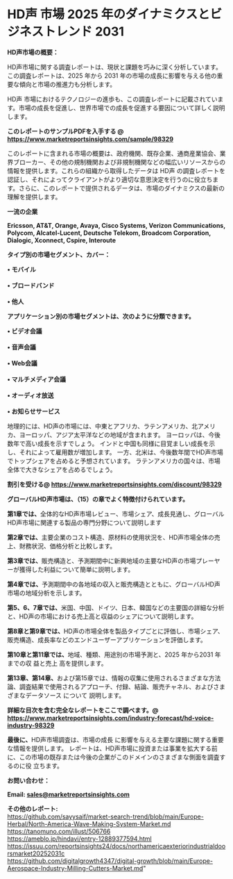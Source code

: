 # HD声 市場 2025 年のダイナミクスとビジネストレンド 2031

<strong><b>HD声市場の概要：</b></strong>

HD声市場に関する調査レポートは、現状と課題を巧みに深く分析しています。この調査レポートは、2025 年から 2031 年の市場の成長に影響を与える他の重要な傾向と市場の推進力も分析します。

HD声 市場におけるテクノロジーの進歩も、この調査レポートに記載されています。市場の成長を促進し、世界市場での成長を促進する要因について詳しく説明します。

<strong>このレポートのサンプルPDFを入手する @ <a href=https://www.marketreportsinsights.com/sample/98329>https://www.marketreportsinsights.com/sample/98329</a></strong>

このレポートに含まれる市場の概要は、政府機関、既存企業、通商産業協会、業界ブローカー、その他の規制機関および非規制機関などの幅広いリソースからの情報を提供します。これらの組織から取得したデータは HD声 の調査レポートを認証し、それによってクライアントがより適切な意思決定を行うのに役立ちます。さらに、このレポートで提供されるデータは、市場のダイナミクスの最新の理解を提供します。

<strong>一流の企業</strong>

<strong><b>Ericsson, AT&T, Orange, Avaya, Cisco Systems, Verizon Communications, Polycom, Alcatel-Lucent, Deutsche Telekom, Broadcom Corporation, Dialogic, Xconnect, Cspire, Interoute</b></strong>

<strong><b>タイプ別の市場セグメント、カバー：</b></strong>

<strong>• モバイル<br><br>• ブロードバンド<br><br>• 他人</strong>

<strong><b>アプリケーション別の市場セグメントは、次のように分類できます。</b></strong>

<strong>• ビデオ会議<br><br>• 音声会議<br><br>•  Web会議<br><br>• マルチメディア会議<br><br>• オーディオ放送<br><br>• お知らせサービス</strong>

 地理的には、HD声の市場には、中東とアフリカ、ラテンアメリカ、北アメリカ、ヨーロッパ、アジア太平洋などの地域が含まれます。 ヨーロッパは、今後数年で高い成長を示すでしょう。 インドと中国も同様に目覚ましい成長を示し、それによって雇用数が増加します。 一方、北米は、今後数年間でHD声市場でトップシェアを占めると予想されています。 ラテンアメリカの国々は、市場全体で大きなシェアを占めるでしょう。

<strong>割引を受ける@ <a href=https://www.marketreportsinsights.com/discount/98329>https://www.marketreportsinsights.com/discount/98329</a></strong>

<strong><b>グローバルHD声市場は、（15）の章でよく特徴付けられています。</b></strong>

<strong><b>第</b></strong><strong><b>1章では、</b></strong>全体的なHD声市場レビュー、市場シェア、成長見通し、グローバルHD声市場に関連する製品の専門分野について説明します

<strong><b>第2章では、</b></strong>主要企業のコスト構造、原材料の使用状況を、HD声市場全体の売上、財務状況、価格分析と比較します。

<strong><b>第3章では、</b></strong>販売構造と、予測期間中に新興地域の主要なHD声の市場プレーヤーが獲得した利益について簡単に説明します。

<strong><b>第4章では、</b></strong>予測期間中の各地域の収入と販売構造とともに、グローバルHD声市場の地域分析を示します。

<strong><b>第5、6、7章では、</b></strong>米国、中国、ドイツ、日本、韓国などの主要国の詳細な分析と、HD声の市場における売上高と収益のシェアについて説明します。

<strong><b>第8章と第9章では、</b></strong>HD声の市場全体を製品タイプごとに評価し、市場シェア、販売構造、成長率などのエンドユーザーアプリケーションを評価します。

<strong><b>第10章と第11章では、</b></strong>地域、種類、用途別の市場予測と、2025 年から2031 年までの収 益と売上 高を提供します。

<strong><b>第13章、第14章、</b></strong>および第15章では、情報の収集に使用されるさまざまな方法論、調査結果で使用されるアプローチ、付録、結論、販売チャネル、およびさまざまなデータソース について 説明します。

<strong>詳細な目次を含む完全なレポートをここで調べます。@ <a href=https://www.marketreportsinsights.com/industry-forecast/hd-voice-industry-98329>https://www.marketreportsinsights.com/industry-forecast/hd-voice-industry-98329</a></strong>

<strong><b>最後に、</b></strong>HD声市場調査は、市場の成長 に影響を</a>与える主要な課題に関する重要な情報を提供します。 レポートは、HD声市場に投資または事業を拡大する前に、この市場の既存または今後の企業がこのドメインのさまざまな側面を調査す るのに役 立ちます。

<strong><b>お問い合わせ：</b></strong>

<strong>Email: </strong><a href=mailto:sales@marketreportsinsights.com><strong>sales@marketreportsinsights.com</strong></a>

<strong>その他のレポート:</strong>
<br>
<a href=https://github.com/sayysaif/market-search-trend/blob/main/Europe-Herbal/North-America-Wave-Making-System-Market.md>https://github.com/sayysaif/market-search-trend/blob/main/Europe-Herbal/North-America-Wave-Making-System-Market.md</a>
<br>
<a href=https://tanomuno.com/illust/506766>https://tanomuno.com/illust/506766</a>
<br>
<a href=https://ameblo.jp/hindavi/entry-12889377594.html>https://ameblo.jp/hindavi/entry-12889377594.html</a>
<br>
<a href=https://issuu.com/reportsinsights24/docs/northamericaexteriorindustrialdoorsmarket20252031c>https://issuu.com/reportsinsights24/docs/northamericaexteriorindustrialdoorsmarket20252031c</a>
<br>
<a href=https://github.com/digitalgrowth4347/digital-growth/blob/main/Europe-Aerospace-Industry-Milling-Cutters-Market.md>https://github.com/digitalgrowth4347/digital-growth/blob/main/Europe-Aerospace-Industry-Milling-Cutters-Market.md</a>"
